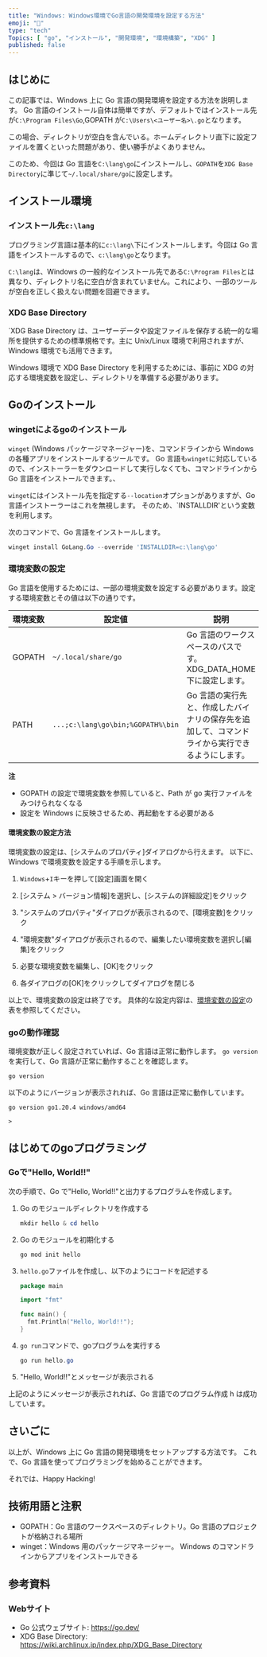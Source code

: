 ```yaml
---
title: "Windows: Windows環境でGo言語の開発環境を設定する方法"
emoji: "👟"
type: "tech"
Topics: [ "go", "インストール", "開発環境", "環境構築", "XDG" ]
published: false
---
```


## はじめに

この記事では、Windows 上に Go 言語の開発環境を設定する方法を説明します。
Go 言語のインストール自体は簡単ですが、デフォルトではインストール先が`C:\Program Files\Go`,GOPATH が`C:\Users\<ユーザー名>\.go`となります。

この場合、ディレクトリが空白を含んでいる。ホームディレクトリ直下に設定ファイルを置くといった問題があり、使い勝手がよくありません。

このため、今回は Go 言語を`C:\lang\go`にインストールし、`GOPATH`を`XDG Base Directory`に準じて`~/.local/share/go`に設定します。

## インストール環境

### インストール先`c:\lang`

プログラミング言語は基本的に`c:\lang\`下にインストールします。今回は Go 言語をインストールするので、`c:\lang\go`となります。

`C:\lang`は、Windows の一般的なインストール先である`C:\Program Files`とは異なり、ディレクトリ名に空白が含まれていません。これにより、一部のツールが空白を正しく扱えない問題を回避できます。

### XDG Base Directory

`XDG Base Directory は、ユーザーデータや設定ファイルを保存する統一的な場所を提供するための標準規格です。主に Unix/Linux 環境で利用されますが、Windows 環境でも活用できます。

Windows 環境で XDG Base Directory を利用するためには、事前に XDG の対応する環境変数を設定し、ディレクトリを準備する必要があります。

## Goのインストール

### wingetによるgoのインストール

`winget` (Windows パッケージマネージャー)を、コマンドラインから Windows の各種アプリをインストールするツールです。
Go 言語も`winget`に対応しているので、インストーラーをダウンロードして実行しなくても、コマンドラインから Go 言語をインストールできます。、

`winget`にはインストール先を指定する`--location`オプションがありますが、Go 言語インストーラーはこれを無視します。
そのため、`INSTALLDIR'という変数を利用します。

次のコマンドで、Go 言語をインストールします。

``` powershell
winget install GoLang.Go --override 'INSTALLDIR=c:\lang\go'

```

### 環境変数の設定

Go 言語を使用するためには、一部の環境変数を設定する必要があります。設定する環境変数とその値は以下の通りです。

| 環境変数 | 設定値 | 説明 |
| --- | --- | --- |
| GOPATH | `~/.local/share/go` | Go 言語のワークスペースのパスです。 XDG_DATA_HOME 下に設定します。|
| PATH | `...;c:\lang\go\bin;%GOPATH%\bin` | Go 言語の実行先と、作成したバイナリの保存先を追加して、コマンドライから実行できるようにします。 |

<!-- markdownlint-disable MD036 -->
**注**
<!-- markdownlint-enable MD036 -->
- GOPATH の設定で環境変数を参照していると、Path が go 実行ファイルをみつけられなくなる
- 設定を Windows に反映させるため、再起動をする必要がある

#### 環境変数の設定方法

環境変数の設定は、[システムのプロパティ]ダイアログから行えます。
以下に、Windows で環境変数を設定する手順を示します。

1. `Windows`+`I`キーを押して[設定]画面を開く

2. [システム > バージョン情報]を選択し、[システムの詳細設定]をクリック

3. "システムのプロパティ"ダイアログが表示されるので、[環境変数]をクリック

4. "環境変数"ダイアログが表示されるので、編集したい環境変数を選択し[編集]をクリック

5. 必要な環境変数を編集し、[OK]をクリック

6. 各ダイアログの[OK]をクリックしてダイアログを閉じる

以上で、環境変数の設定は終了です。
具体的な設定内容は、[環境変数の設定](#環境変数の設定)の表を参照してください。

### goの動作確認

環境変数が正しく設定されていれば、Go 言語は正常に動作します。
`go version`を実行して、Go 言語が正常に動作することを確認します。

``` powershell
go version
```

以下のようにバージョンが表示されれば、Go 言語は正常に動作しています。

```  powershell: Terminal
go version go1.20.4 windows/amd64

>

```

## はじめてのgoプログラミング

### Goで"Hello, World!!"

次の手順で、Go で"Hello, World!!"と出力するプログラムを作成します。

1. Go のモジュールディレクトリを作成する

   ``` powershell
   mkdir hello & cd hello
   
   ```

2. Go のモジュールを初期化する

   ``` powershell
   go mod init hello

   ```

3. `hello.go`ファイルを作成し、以下のようにコードを記述する

   ``` go:hello.go
   package main
   
   import "fmt"
   
   func main() {
     fmt.Println("Hello, World!!");
   }
   ```

4. `go run`コマンドで、goプログラムを実行する

   ``` powershell
   go run hello.go
   
   ```

5. "Hello, World!!"とメッセージが表示される

上記のようにメッセージが表示されれば、Go 言語でのプログラム作成 h は成功しています。

## さいごに

以上が、Windows 上に Go 言語の開発環境をセットアップする方法です。
これで、Go 言語を使ってプログラミングを始めることができます。

それでは、Happy Hacking!

## 技術用語と注釈

- GOPATH：Go 言語のワークスペースのディレクトリ。Go 言語のプロジェクトが格納される場所
- winget：Windows 用のパッケージマネージャー。 Windows のコマンドラインからアプリをインストールできる

## 参考資料

### Webサイト

- Go 公式ウェブサイト: <https://go.dev/>
- XDG Base Directory: <https://wiki.archlinux.jp/index.php/XDG_Base_Directory>
